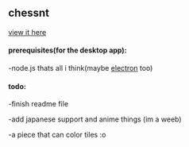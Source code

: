 ## chessnt

[view it here](https://ameliasquires.github.io/chessnt/)

#### prerequisites(for the desktop app):
-node.js
thats all i think(maybe [electron](https://www.npmjs.com/package/electron) too)

#### todo:
-finish readme file

-add japanese support and anime things (im a weeb)

-a piece that can color tiles :o

